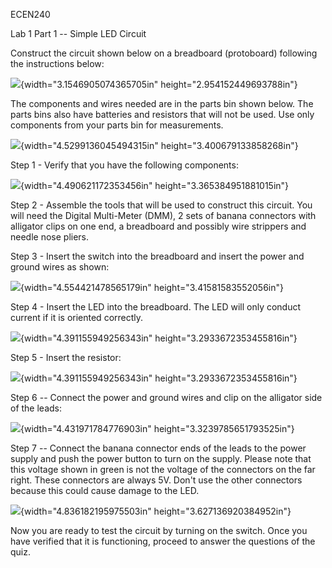 ECEN240

Lab 1 Part 1 -- Simple LED Circuit

Construct the circuit shown below on a breadboard (protoboard) following
the instructions below:

![](media/image1.png){width="3.1546905074365705in"
height="2.954152449693788in"}

The components and wires needed are in the parts bin shown below. The
parts bins also have batteries and resistors that will not be used. Use
only components from your parts bin for measurements.

![](media/image2.tiff){width="4.5299136045494315in"
height="3.400679133858268in"}

Step 1 - Verify that you have the following components:

![](media/image3.tiff){width="4.490621172353456in"
height="3.365384951881015in"}

Step 2 - Assemble the tools that will be used to construct this circuit.
You will need the Digital Multi-Meter (DMM), 2 sets of banana connectors
with alligator clips on one end, a breadboard and possibly wire
strippers and needle nose pliers.

Step 3 - Insert the switch into the breadboard and insert the power and
ground wires as shown:

![](media/image4.jpg){width="4.554421478565179in"
height="3.41581583552056in"}

Step 4 - Insert the LED into the breadboard. The LED will only conduct
current if it is oriented correctly.

![](media/image5.jpg){width="4.391155949256343in"
height="3.2933672353455816in"}

Step 5 - Insert the resistor:

![](media/image6.jpg){width="4.391155949256343in"
height="3.2933672353455816in"}

Step 6 -- Connect the power and ground wires and clip on the alligator
side of the leads:

![](media/image7.jpg){width="4.431971784776903in"
height="3.3239785651793525in"}

Step 7 -- Connect the banana connector ends of the leads to the power
supply and push the power button to turn on the supply. Please note that
this voltage shown in green is not the voltage of the connectors on the
far right. These connectors are always 5V. Don't use the other
connectors because this could cause damage to the LED.

![](media/image8.JPG){width="4.836182195975503in"
height="3.627136920384952in"}

Now you are ready to test the circuit by turning on the switch. Once you
have verified that it is functioning, proceed to answer the questions of
the quiz.
